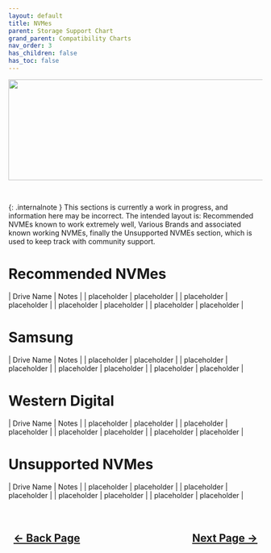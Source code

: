 ```yaml
---
layout: default
title: NVMes
parent: Storage Support Chart
grand_parent: Compatibility Charts
nav_order: 3
has_children: false
has_toc: false
---
```


<style>
  .navigation-container {
    display: flex;
    justify-content: space-between;
    align-items: center;
    width: 100%;
  }
  
  .nav-button {
    margin: 10px;
  }
</style>

<p align="center">
  <img width="650" height="200" src="../../../../assets/Headers/Header-Storage-NVMe.png">
</p>
<br>

{: .internalnote }
This sections is currently a work in progress, and information here may be incorrect. The intended layout is: Recommended NVMEs known to work extremely well, Various Brands and associated known working NVMEs, finally the Unsupported NVMEs section, which is used to keep track with community support.
# Recommended NVMes

| Drive Name | Notes |
| placeholder | placeholder |
| placeholder | placeholder |
| placeholder | placeholder |
| placeholder | placeholder |

# Samsung

| Drive Name | Notes |
| placeholder | placeholder |
| placeholder | placeholder |
| placeholder | placeholder |
| placeholder | placeholder |

# Western Digital

| Drive Name | Notes |
| placeholder | placeholder |
| placeholder | placeholder |
| placeholder | placeholder |
| placeholder | placeholder |

# Unsupported NVMes

| Drive Name | Notes |
| placeholder | placeholder |
| placeholder | placeholder |
| placeholder | placeholder |
| placeholder | placeholder |

<h2 align="center">
  <br>
  <div class="navigation-container">
    <a class="nav-button" href="../index">&larr; Back Page</a>
    <a class="nav-button" href="../../04-Networking/index">Next Page &rarr;</a>
  </div>
  <br>
</h2>
